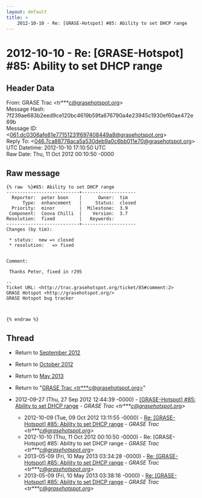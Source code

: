 ```yaml
---
layout: default
title: >
    2012-10-10 - Re: [GRASE-Hotspot] #85: Ability to set DHCP range
---
```


# 2012-10-10 - Re: [GRASE-Hotspot] #85: Ability to set DHCP range

## Header Data

From: GRASE Trac \<tr***c@grasehotspot.org\><br>
Message Hash: 7f239ae683b2eed9ce120bc4619b59fa676790a4e23945c1930ef60ae472e69b<br>
Message ID: \<061.dc0306afe81e77151231f697408449a8@grasehotspot.org\><br>
Reply To: \<046.7ca88778aca5a530deb9a0c6bb011e70@grasehotspot.org\><br>
UTC Datetime: 2012-10-10 17:10:50 UTC<br>
Raw Date: Thu, 11 Oct 2012 00:10:50 -0000<br>

## Raw message

```
{% raw  %}#85: Ability to set DHCP range
---------------------------+--------------------
  Reporter:  peter boon    |      Owner:  tim
      Type:  enhancement   |     Status:  closed
  Priority:  minor         |  Milestone:  3.9
 Component:  Coova Chilli  |    Version:  3.7
Resolution:  fixed         |   Keywords:
---------------------------+--------------------
Changes (by tim):

 * status:  new => closed
 * resolution:   => fixed


Comment:

 Thanks Peter, fixed in r295

-- 
Ticket URL: <http://trac.grasehotspot.org/ticket/85#comment:2>
GRASE Hotspot <http://grasehotspot.org/>
GRASE Hotspot bug tracker



{% endraw %}
```

## Thread

+ Return to [September 2012](/archive/2012/09)
+ Return to [October 2012](/archive/2012/10)
+ Return to [May 2013](/archive/2013/05)

+ Return to "[GRASE Trac <tr***c<span>@</span>grasehotspot.org>](/authors/tr___c_at_grasehotspot_org)"

+ 2012-09-27 (Thu, 27 Sep 2012 12:44:39 -0000) - [[GRASE-Hotspot]  #85: Ability to set DHCP range](/archive/2012/09/eb94f2a208c081afe94b8d737580a98fd29b721987de642bc15473a93f4d98b3) - _GRASE Trac \<tr***c@grasehotspot.org\>_
  + 2012-10-09 (Tue, 09 Oct 2012 13:11:55 -0000) - [Re: [GRASE-Hotspot] #85: Ability to set DHCP range](/archive/2012/10/f59a576beeb59b1cf5d43b0eae9782ba6f271138f0172c0fc63fe79caa14ca93) - _GRASE Trac \<tr***c@grasehotspot.org\>_
  + 2012-10-10 (Thu, 11 Oct 2012 00:10:50 -0000) - Re: [GRASE-Hotspot] #85: Ability to set DHCP range - _GRASE Trac \<tr***c@grasehotspot.org\>_
  + 2013-05-09 (Fri, 10 May 2013 03:34:28 -0000) - [Re: [GRASE-Hotspot] #85: Ability to set DHCP range](/archive/2013/05/7c6df308925b8411ba75f98f364707744e703b778b58f2e3948c25e92d85d74c) - _GRASE Trac \<tr***c@grasehotspot.org\>_
  + 2013-05-09 (Fri, 10 May 2013 03:38:16 -0000) - [Re: [GRASE-Hotspot] #85: Ability to set DHCP range](/archive/2013/05/c3b031abf081c4b6fad22c0e1f8ff5b12d90cda1d2592732a66c6989751ab724) - _GRASE Trac \<tr***c@grasehotspot.org\>_

